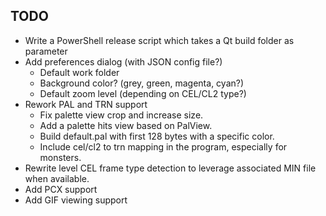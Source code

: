 ## TODO
- Write a PowerShell release script which takes a Qt build folder as parameter
- Add preferences dialog (with JSON config file?)
    - Default work folder
    - Background color? (grey, green, magenta, cyan?)
    - Default zoom level (depending on CEL/CL2 type?)
- Rework PAL and TRN support
    - Fix palette view crop and increase size.
    - Add a palette hits view based on PalView.
    - Build default.pal with first 128 bytes with a specific color.
    - Include cel/cl2 to trn mapping in the program, especially for monsters.
- Rewrite level CEL frame type detection to leverage associated MIN file when available.
- Add PCX support
- Add GIF viewing support
